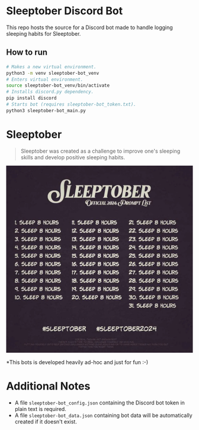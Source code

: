 #  Sleeptober Discord Bot

This repo hosts the source for a Discord bot made to handle logging sleeping habits for Sleeptober.

## How to run

```bash
# Makes a new virtual environment.
python3 -m venv sleeptober-bot_venv
# Enters virtual environment.
source sleeptober-bot_venv/bin/activate
# Installs discord.py dependency.
pip install discord
# Starts bot (requires sleeptober-bot_token.txt).
python3 sleeptober-bot_main.py
```


# Sleeptober

> Sleeptober was created as a challenge to improve one's sleeping skills and develop positive sleeping habits.

![Sleeptober 2024 Official Prompt List](Gallery/Sleeptober_2024_Official_Prompt_List.png)

*This bots is developed heavily ad-hoc and just for fun :-)


# Additional Notes

- A file `sleeptober-bot_config.json` containing the Discord bot token in plain text is required.
- A file `sleeptober-bot_data.json` containing bot data will be automatically created if it doesn't exist.
